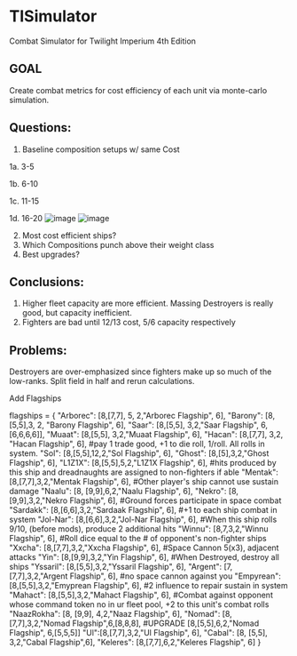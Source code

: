 # TISimulator
Combat Simulator for Twilight Imperium 4th Edition

## GOAL
Create combat metrics for cost efficiency of each unit via monte-carlo simulation.

## Questions:
1. Baseline composition setups w/ same Cost
	
 1a. 3-5

 1b. 6-10

 1c. 11-15

 1d. 16-20
 ![image](https://github.com/user-attachments/assets/2594c41e-24ef-45f9-9c6a-9a298ee9ad56)
![image](https://github.com/user-attachments/assets/aa463874-1470-4131-9334-14ade3a68f29)


2. Most cost efficient ships?
3. Which Compositions punch above their weight class
4. Best upgrades?


## Conclusions:
1. Higher fleet capacity are more efficient. Massing Destroyers is really good, but capacity inefficient.
2. Fighters are bad until 12/13 cost, 5/6 capacity respectively


## Problems:
Destroyers are over-emphasized since fighters make up so much of the low-ranks.
Split field in half and rerun calculations.

Add Flagships

flagships = {
"Arborec": [8,[7,7], 5, 2,"Arborec Flagship", 6],
"Barony": [8,[5,5],3, 2, "Barony Flagship", 6],
"Saar":  [8,[5,5], 3,2,"Saar Flagship", 6, [6,6,6,6]],
"Muaat": [8,[5,5], 3,2,"Muaat Flagship", 6],
"Hacan": [8,[7,7], 3,2, "Hacan Flagship", 6], #pay 1 trade good, +1 to die roll, 1/roll. All rolls in system.
"Sol":  [8,[5,5],12,2,"Sol Flagship", 6],
"Ghost":  [8,[5],3,2,"Ghost Flagship", 6],
"L1Z1X": [8,[5,5],5,2,"L1Z1X Flagship", 6], #hits produced by this ship and dreadnaughts are assigned to non-fighters if able
"Mentak": [8,[7,7],3,2,"Mentak Flagship", 6], #Other player's ship cannot use sustain damage
"Naalu": [8, [9,9],6,2,"Naalu Flagship", 6], 
"Nekro": [8,[9,9],3,2,"Nekro Flagship", 6], #Ground forces participate in space combat
"Sardakk": [8,[6,6],3,2,"Sardaak Flagship", 6], #+1 to each ship combat in system
"Jol-Nar": [8,[6,6],3,2,"Jol-Nar Flagship", 6], #When this ship rolls 9/10, (before mods), produce 2 additional hits
"Winnu": [8,7,3,2,"Winnu Flagship", 6], #Roll dice equal to the # of opponent's non-fighter ships
"Xxcha": [8,[7,7],3,2,"Xxcha Flagship", 6], #Space Cannon 5(x3), adjacent attacks
"Yin": [8,[9,9],3,2,"Yin Flagship", 6], #When Destroyed, destroy all ships
"Yssaril": [8,[5,5],3,2,"Yssaril Flagship", 6],
"Argent": [7,[7,7],3,2,"Argent Flagship", 6], #no space cannon against you
"Empyrean": [8,[5,5],3,2,"Emyprean Flagship", 6], #2 influence to repair sustain in system
"Mahact": [8,[5,5],3,2,"Mahact Flagship", 6], #Combat against opponent whose command token no in ur fleet pool, +2 to this unit's combat rolls
"NaazRokha": [8, [9,9], 4,2,"Naaz Flagship", 6],
"Nomad": [8,[7,7],3,2,"Nomad Flagship",6,[8,8,8], #UPGRADE [8,[5,5],6,2,"Nomad Flagship", 6,[5,5,5]]
"Ul":[8,[7,7],3,2,"Ul Flagship", 6],
"Cabal": [8, [5,5], 3,2,"Cabal Flagship",6],
"Keleres": [8,[7,7],6,2,"Keleres Flagship", 6]
}